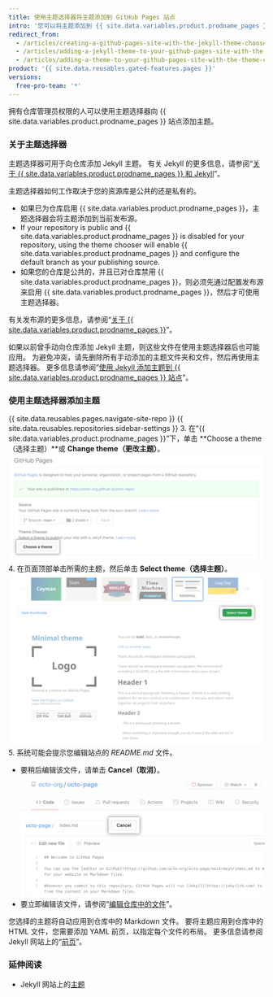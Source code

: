 ```yaml
---
title: 使用主题选择器将主题添加到 GitHub Pages 站点
intro: '您可以将主题添加到 {{ site.data.variables.product.prodname_pages }} 站点，以自定义站点的外观。'
redirect_from:
  - /articles/creating-a-github-pages-site-with-the-jekyll-theme-chooser/
  - /articles/adding-a-jekyll-theme-to-your-github-pages-site-with-the-jekyll-theme-chooser/
  - /articles/adding-a-theme-to-your-github-pages-site-with-the-theme-chooser
product: '{{ site.data.reusables.gated-features.pages }}'
versions:
  free-pro-team: '*'
---
```


拥有仓库管理员权限的人可以使用主题选择器向 {{ site.data.variables.product.prodname_pages }} 站点添加主题。

### 关于主题选择器

主题选择器可用于向仓库添加 Jekyll 主题。 有关 Jekyll 的更多信息，请参阅“[关于 {{ site.data.variables.product.prodname_pages }} 和 Jekyll](/articles/about-github-pages-and-jekyll)”。

主题选择器如何工作取决于您的资源库是公共的还是私有的。
  - 如果已为仓库启用 {{ site.data.variables.product.prodname_pages }}，主题选择器会将主题添加到当前发布源。
  - If your repository is public and {{ site.data.variables.product.prodname_pages }} is disabled for your repository, using the theme chooser will enable {{ site.data.variables.product.prodname_pages }} and configure the default branch as your publishing source.
  - 如果您的仓库是公共的，并且已对仓库禁用 {{ site.data.variables.product.prodname_pages }}，则必须先通过配置发布源来启用 {{ site.data.variables.product.prodname_pages }}，然后才可使用主题选择器。

有关发布源的更多信息，请参阅“[关于 {{ site.data.variables.product.prodname_pages }}](/articles/about-github-pages#publishing-sources-for-github-pages-sites)”。

如果以前曾手动向仓库添加 Jekyll 主题，则这些文件在使用主题选择器后也可能应用。 为避免冲突，请先删除所有手动添加的主题文件夹和文件，然后再使用主题选择器。 更多信息请参阅“[使用 Jekyll 添加主题到 {{ site.data.variables.product.prodname_pages }} 站点](/articles/adding-a-theme-to-your-github-pages-site-using-jekyll)”。

### 使用主题选择器添加主题

{{ site.data.reusables.pages.navigate-site-repo }}
{{ site.data.reusables.repositories.sidebar-settings }}
3. 在“{{ site.data.variables.product.prodname_pages }}”下，单击 **Choose a theme（选择主题）**或 **Change theme（更改主题）**。 ![选择主题按钮](/assets/images/help/pages/choose-a-theme.png)
4. 在页面顶部单击所需的主题，然后单击 **Select theme（选择主题）**。 ![主题选项和选择主题按钮](/assets/images/help/pages/select-theme.png)
5. 系统可能会提示您编辑站点的 *README.md* 文件。
   - 要稍后编辑该文件，请单击 **Cancel（取消）**。 ![编辑文件时取消链接](/assets/images/help/pages/cancel-edit.png)
   - 要立即编辑该文件，请参阅“[编辑仓库中的文件](/articles/editing-files-in-your-repository/)”。

您选择的主题将自动应用到仓库中的 Markdown 文件。 要将主题应用到仓库中的 HTML 文件，您需要添加 YAML 前页，以指定每个文件的布局。 更多信息请参阅 Jekyll 网站上的“[前页](https://jekyllrb.com/docs/front-matter/)”。

### 延伸阅读

- Jekyll 网站上的[主题](https://jekyllrb.com/docs/themes/)
